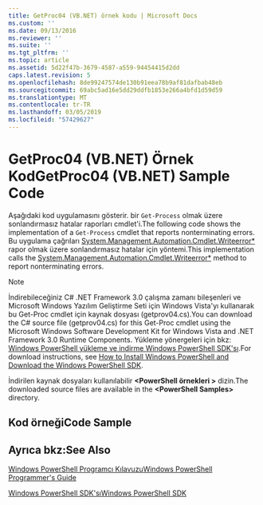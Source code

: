 ```yaml
---
title: GetProc04 (VB.NET) örnek kodu | Microsoft Docs
ms.custom: ''
ms.date: 09/13/2016
ms.reviewer: ''
ms.suite: ''
ms.tgt_pltfrm: ''
ms.topic: article
ms.assetid: 5d22f47b-3679-4587-a559-94454415d2dd
caps.latest.revision: 5
ms.openlocfilehash: 8de99247574de130b91eea78b9af81dafbab48eb
ms.sourcegitcommit: 69abc5ad16e5dd29ddfb1853e266a4bfd1d59d59
ms.translationtype: MT
ms.contentlocale: tr-TR
ms.lasthandoff: 03/05/2019
ms.locfileid: "57429627"
---
```

# <a name="getproc04-vbnet-sample-code"></a><span data-ttu-id="12ece-102">GetProc04 (VB.NET) Örnek Kod</span><span class="sxs-lookup"><span data-stu-id="12ece-102">GetProc04 (VB.NET) Sample Code</span></span>

<span data-ttu-id="12ece-103">Aşağıdaki kod uygulamasını gösterir. bir `Get-Process` olmak üzere sonlandırmasız hatalar raporları cmdlet'i.</span><span class="sxs-lookup"><span data-stu-id="12ece-103">The following code shows the implementation of a `Get-Process` cmdlet that reports nonterminating errors.</span></span> <span data-ttu-id="12ece-104">Bu uygulama çağrıları [System.Management.Automation.Cmdlet.Writeerror\*](/dotnet/api/System.Management.Automation.Cmdlet.WriteError) rapor olmak üzere sonlandırmasız hatalar için yöntemi.</span><span class="sxs-lookup"><span data-stu-id="12ece-104">This implementation calls the [System.Management.Automation.Cmdlet.Writeerror\*](/dotnet/api/System.Management.Automation.Cmdlet.WriteError) method to report nonterminating errors.</span></span>

> [!NOTE]
> <span data-ttu-id="12ece-105">İndirebileceğiniz C# .NET Framework 3.0 çalışma zamanı bileşenleri ve Microsoft Windows Yazılım Geliştirme Seti için Windows Vista'yı kullanarak bu Get-Proc cmdlet için kaynak dosyası (getprov04.cs).</span><span class="sxs-lookup"><span data-stu-id="12ece-105">You can download the C# source file (getprov04.cs) for this Get-Proc cmdlet using the Microsoft Windows Software Development Kit for Windows Vista and .NET Framework 3.0 Runtime Components.</span></span> <span data-ttu-id="12ece-106">Yükleme yönergeleri için bkz: [Windows PowerShell yükleme ve indirme Windows PowerShell SDK'sı](/powershell/developer/installing-the-windows-powershell-sdk).</span><span class="sxs-lookup"><span data-stu-id="12ece-106">For download instructions, see [How to Install Windows PowerShell and Download the Windows PowerShell SDK](/powershell/developer/installing-the-windows-powershell-sdk).</span></span>
>
> <span data-ttu-id="12ece-107">İndirilen kaynak dosyaları kullanılabilir  **\<PowerShell örnekleri >** dizin.</span><span class="sxs-lookup"><span data-stu-id="12ece-107">The downloaded source files are available in the **\<PowerShell Samples>** directory.</span></span>

## <a name="code-sample"></a><span data-ttu-id="12ece-108">Kod örneği</span><span class="sxs-lookup"><span data-stu-id="12ece-108">Code Sample</span></span>

<!-- TODO!!!: review snippet reference  [!CODE [Msh_samplesgetproc04#GetProc04vball](Msh_samplesgetproc04#GetProc04vball)]  -->

## <a name="see-also"></a><span data-ttu-id="12ece-109">Ayrıca bkz:</span><span class="sxs-lookup"><span data-stu-id="12ece-109">See Also</span></span>

[<span data-ttu-id="12ece-110">Windows PowerShell Programcı Kılavuzu</span><span class="sxs-lookup"><span data-stu-id="12ece-110">Windows PowerShell Programmer's Guide</span></span>](./windows-powershell-programmer-s-guide.md)

[<span data-ttu-id="12ece-111">Windows PowerShell SDK'sı</span><span class="sxs-lookup"><span data-stu-id="12ece-111">Windows PowerShell SDK</span></span>](../windows-powershell-reference.md)